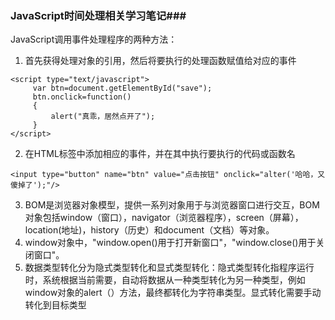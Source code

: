 ### JavaScript时间处理相关学习笔记###

JavaScript调用事件处理程序的两种方法：

1. 首先获得处理对象的引用，然后将要执行的处理函数赋值给对应的事件

```
<script type="text/javascript">
     var btn=document.getElementById("save");
     btn.onclick=function()
     {
         alert("真乖，居然点开了");
     }
</script>
```

2. 在HTML标签中添加相应的事件，并在其中执行要执行的代码或函数名

```
<input type="button" name="btn" value="点击按钮" onclick="alter('哈哈，又傻掉了');"/>
```

3. BOM是浏览器对象模型，提供一系列对象用于与浏览器窗口进行交互，BOM对象包括window（窗口），navigator（浏览器程序），screen（屏幕），location(地址)，history（历史）和document（文档）等对象。
4. window对象中，"window.open()用于打开新窗口"，"window.close()用于关闭窗口"。
5. 数据类型转化分为隐式类型转化和显式类型转化：隐式类型转化指程序运行时，系统根据当前需要，自动将数据从一种类型转化为另一种类型，例如window对象的alert（）方法，最终都转化为字符串类型。显式转化需要手动转化到目标类型


